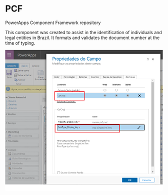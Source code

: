 # PCF
PowerApps Component Framework repository

This component was created to assist in the identification of individuals and legal entities in Brazil. It formats and validates the document number at the time of typing.

 ![config](Images/CpfCnpj_pcf_config.png)

